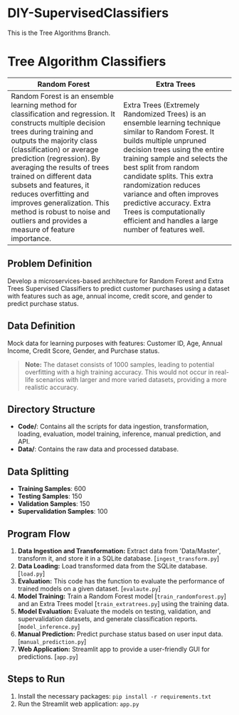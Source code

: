 # DIY-SupervisedClassifiers

This is the Tree Algorithms Branch.

# Tree Algorithm Classifiers

|                Random Forest            |              Extra Trees         |                
|-------------------------------------|-------------------------------------|
Random Forest is an ensemble learning method for classification and regression. It constructs multiple decision trees during training and outputs the majority class (classification) or average prediction (regression). By averaging the results of trees trained on different data subsets and features, it reduces overfitting and improves generalization. This method is robust to noise and outliers and provides a measure of feature importance.          |Extra Trees (Extremely Randomized Trees) is an ensemble learning technique similar to Random Forest. It builds multiple unpruned decision trees using the entire training sample and selects the best split from random candidate splits. This extra randomization reduces variance and often improves predictive accuracy. Extra Trees is computationally efficient and handles a large number of features well.  

## Problem Definition

Develop a microservices-based architecture for Random Forest and Extra Trees Supervised Classifiers to predict customer purchases using a dataset with features such as age, annual income, credit score, and gender to predict purchase status.

## Data Definition

Mock data for learning purposes with features: Customer ID, Age, Annual Income, Credit Score, Gender, and Purchase status.

> **Note:** The dataset consists of 1000 samples, leading to potential overfitting with a high training accuracy. This would not occur in real-life scenarios with larger and more varied datasets, providing a more realistic accuracy.

## Directory Structure

- **Code/**: Contains all the scripts for data ingestion, transformation, loading, evaluation, model training, inference, manual prediction, and API.
- **Data/**: Contains the raw data and processed database.

## Data Splitting

- **Training Samples**: 600
- **Testing Samples**: 150
- **Validation Samples**: 150
- **Supervalidation Samples**: 100

## Program Flow

1. **Data Ingestion and Transformation:** Extract data from 'Data/Master', transform it, and store it in a SQLite database. [`ingest_transform.py`]
2. **Data Loading:** Load transformed data from the SQLite database. [`load.py`]
3. **Evaluation:** This code has the function to evaluate the performance of trained models on a given dataset. [`evalaute.py`]
4. **Model Training:** Train a Random Forest model [`train_randomforest.py`] and an Extra Trees model [`train_extratrees.py`] using the training data.
5. **Model Evaluation:** Evaluate the models on testing, validation, and supervalidation datasets, and generate classification reports. [`model_inference.py`]
6. **Manual Prediction:** Predict purchase status based on user input data. [`manual_prediction.py`]
7. **Web Application:** Streamlit app to provide a user-friendly GUI for predictions. [`app.py`]

## Steps to Run

1. Install the necessary packages: `pip install -r requirements.txt`
2. Run the Streamlit web application: `app.py`
